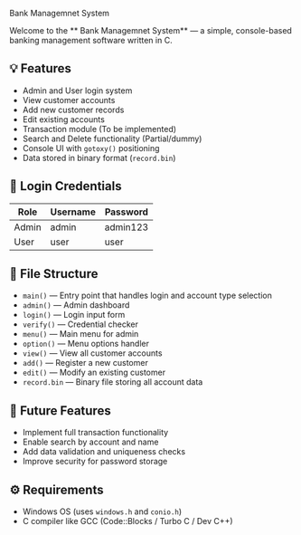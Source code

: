  Bank Managemnet System

Welcome to the ** Bank Managemnet System** — a simple, console-based banking management software written in C.

## 💡 Features

- Admin and User login system
- View customer accounts
- Add new customer records
- Edit existing accounts
- Transaction module (To be implemented)
- Search and Delete functionality (Partial/dummy)
- Console UI with `gotoxy()` positioning
- Data stored in binary format (`record.bin`)

## 🔐 Login Credentials

| Role      | Username | Password  |
|-----------|----------|-----------|
| Admin     | admin    | admin123  |
| User      | user     | user      |

## 📁 File Structure

- `main()` — Entry point that handles login and account type selection
- `admin()` — Admin dashboard
- `login()` — Login input form
- `verify()` — Credential checker
- `menu()` — Main menu for admin
- `option()` — Menu options handler
- `view()` — View all customer accounts
- `add()` — Register a new customer
- `edit()` — Modify an existing customer
- `record.bin` — Binary file storing all account data

## 🧪 Future Features

- Implement full transaction functionality
- Enable search by account and name
- Add data validation and uniqueness checks
- Improve security for password storage

## ⚙️ Requirements

- Windows OS (uses `windows.h` and `conio.h`)
- C compiler like GCC (Code::Blocks / Turbo C / Dev C++)

